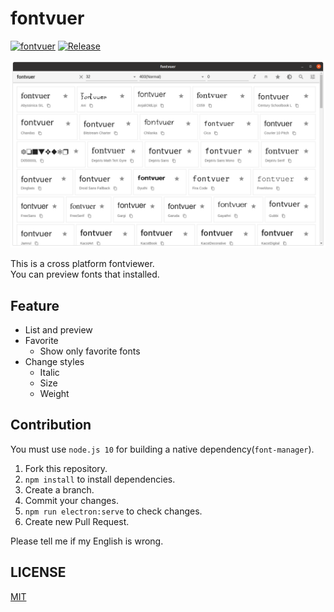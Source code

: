 # fontvuer

[![fontvuer](https://snapcraft.io//fontvuer/badge.svg)](https://snapcraft.io/fontvuer) [![Release](https://github.com/ssssota/fontvuer/workflows/Release/badge.svg)](https://github.com/ssssota/fontvuer/releases)

![fontvuer screenshot](./screenshots/default.png)

This is a cross platform fontviewer.  
You can preview fonts that installed.

## Feature

- List and preview
- Favorite
  - Show only favorite fonts
- Change styles
  - Italic
  - Size
  - Weight

## Contribution

You must use `node.js 10` for building a native dependency(`font-manager`).

1. Fork this repository.
2. `npm install` to install dependencies.
3. Create a branch.
4. Commit your changes.
5. `npm run electron:serve` to check changes.
6. Create new Pull Request.

Please tell me if my English is wrong.

## LICENSE

[MIT](LICENSE)